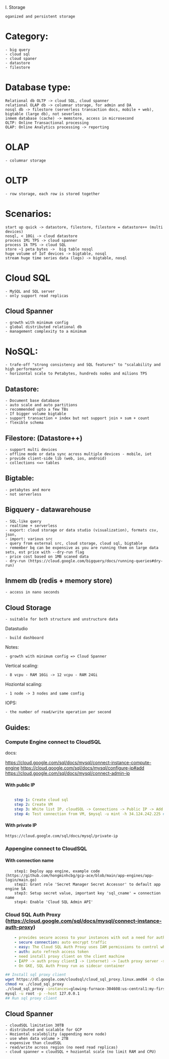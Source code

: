 I. Storage

    oganized and persistent storage

# Category:

    - big query
    - cloud sql
    - cloud spaner 
    - datastore
    - filestore

# Database type:

    Relational db OLTP -> cloud SQL, cloud spanner 
    relational OLAP db -> columnar storage, for admin and DA
    nosql db -> filestore (serverless transaction docs, mobile + web), bigtable (large db), not severless
    inmem database (cache) -> memstore, access in microsecond
    OLTP: Online Transactional processing
    OLAP: Online Analytics processing -> reporting
# OLAP

    - columnar storage

# OLTP

    - row storage, each row is stored together

# Scenarios:

    start up quick -> datastore, filestore, filestore = datastore++ (multi devices)
    nosql, < 10Gi -> cloud datastore
    process 1Mi TPS -> cloud spanner
    process 1k TPS -> cloud SQL
    store ~1 peta bytes ->  big table nosql
    huge volume of IoT devices -> bigtable, nosql
    stream huge time series data (logs) -> bigtable, nosql

# Cloud SQL

    - MySQL and SQL server
    - only support read replicas

## Cloud Spanner

    - growth with minimum config
    - global distributed relational db
    - management complexity to a minimum

# NoSQL:

    - trafe-off "strong consistency and SQL features" to "scalability and high performance"
    - horizontal scale to Petabytes, hundreds nodes and milions TPS 

## Datastore:

    - Document base database
    - auto scale and auto partitions
    - recommended upto a few TBs
    - If bigger volume bigtable
    - support transaction + index but not support join + sum + count
    - flexible schema

## Filestore: (Datastore++)
    
    - support multi devices 
    - offline mode or data sync across multiple devices - mobile, iot
    - provide client-side lib (web, ios, android)
    - collections <=> tables

## Bigtable:

    - petabytes and more 
    - not serverless

## Bigquery - datawarehouse

    - SQL-like query
    - realtime + serverless
    - export: cloud storage or data studio (visualization), formats csv, json, 
    - import: various src
    - query from external src, cloud storage, cloud sql, bigtable
    - remember bq can be expensive as you are running them on large data sets, est price with --dry-run flag
    - price cost based on 1MB scaned data
    - dry-run (https://cloud.google.com/bigquery/docs/running-queries#dry-run)

## Inmem db (redis + memory store)

    - access in nano seconds


## Cloud Storage

    - suitable for both structure and unstructure data



Datastudio 

    - build dashboard

Notes:

    - growth with minimum config => Cloud Spanner

Vertical scaling:
    
    - 8 vcpu - RAM 16Gi -> 12 vcpu - RAM 24Gi

Hoziontal scaling:

    - 1 node -> 3 nodes and same config

IOPS:

    - the number of read/write operation per second

## Guides:

### Compute Engine connect to CloudSQL

docs: 

https://cloud.google.com/sql/docs/mysql/connect-instance-compute-engine
https://cloud.google.com/sql/docs/mysql/configure-ip#add
https://cloud.google.com/sql/docs/mysql/connect-admin-ip

#### With public IP

```yaml

    step 1: Create cloud sql
    step 2: Create VM
    step 3: White list IP, cloudSQL -> Connections -> Public IP -> Add Network -> Add public IP of VM to whitelist
    step 4: Test connection from VM, $mysql -u mint -h 34.124.242.225 # 34.124.242.225 is public IP of cloudSQL  
```

#### With private IP

    https://cloud.google.com/sql/docs/mysql/private-ip

### Appengine connect to CloudSQL
#### With connection name
```
    step1: Deploy app engine, example code (https://github.com/hongminhcbg/gcp-ace/blob/main/app-engines/app-login/main.go)
    step2: Grant role 'Secret Manager Secret Accessor' to default app engine SA 
    step3: Setup secret value, important key 'sql_cname' = connection name
    step4: Enable 'Cloud SQL Admin API'
```

### Cloud SQL Auth Proxy (https://cloud.google.com/sql/docs/mysql/connect-instance-auth-proxy)

```yaml
    - provides secure access to your instances with out a need for auth-networks or configuring SSL 
    - secure connection: auto encrypt traffic 
    - easy: The Cloud SQL Auth Proxy uses IAM permissions to control who and what can connect to your Cloud SQL instances. Thus, the Cloud SQL Auth Proxy handles authentication with Cloud SQL, removing the need to provide static IP addresses.
    - auth: auto refresh access token
    - need install proxy client on the client machine
    - [APP -> auth proxy client] -> (internet) -> [auth proxy server -> SQL instances]
    - On GKE, SQL Auth Proxy run as sidecar container
```

```sh
## Install sql proxy client
wget https://dl.google.com/cloudsql/cloud_sql_proxy.linux.amd64 -O cloud_sql_proxy
chmod +x ./cloud_sql_proxy
./cloud_sql_proxy -instances=glowing-furnace-304608:us-central1:my-first-cloud-sql-instance=tcp:3306
mysql -u root -p --host 127.0.0.1
## Run sql proxy client

```
## Cloud Spanner

    - cloudSQL limitation 30TB
    - distributed and scalable for GCP
    - Hoziontal scalebility (appending more node)
    - use when data volume > 2TB
    - expensive than cloudSQL
    - read/write across region (no need read replicas)
    - cloud spanner = cloudSQL + hoziontal scale (no limit RAM and CPU)
